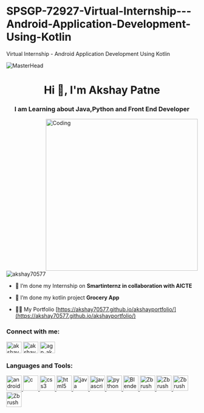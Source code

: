 # SPSGP-72927-Virtual-Internship---Android-Application-Development-Using-Kotlin
Virtual Internship - Android Application Development Using Kotlin

    
![MasterHead](https://1.bp.blogspot.com/-7A4WynwLsMw/XbBpCXG8fHI/AAAAAAAAMt4/uOa1bpLskYgrwGbllhSu2SDj_Mig8SXJQCLcBGAsYHQ/s1600/2000_600px.gif)
<h1 align="center">Hi 👋, I'm Akshay Patne</h1>
<h3 align="center">I am Learning about Java,Python and Front End Developer</h3>
<img align="right" alt="Coding" width="400" src="https://cdn.dribbble.com/users/148731/screenshots/6662134/nowhiring-2019-dribbble.gif">

<p align="left"> <img src="https://komarev.com/ghpvc/?username=akshay70577&label=Profile%20views&color=0e75b6&style=flat" alt="akshay70577" /> </p>

- 🔭 I’m done my Internship on **Smartinternz in collaboration with AICTE**

- 👯 I’m done my kotlin project **Grocery App**

- 👨‍💻 My Portfolio [https://akshay70577.github.io/akshayportfolio/](https://akshay70577.github.io/akshayportfolio/)

<h3 align="left">Connect with me:</h3>
<p align="left">
<a href="https://linkedin.com/in/akshaypatne7/" target="blank"><img align="center" src="https://icons.getbootstrap.com/assets/icons/linkedin.svg" alt="akshaypatne7/" height="30" width="40" /></a>
<a href="https://fb.com/akshay.patne.330" target="blank"><img align="center" src="https://icons.getbootstrap.com/assets/icons/facebook.svg" alt="akshay.patne.330" height="30" width="40" /></a>
<a href="https://instagram.com/agp_akshay_70577/" target="blank"><img align="center" src="https://icons.getbootstrap.com/assets/icons/instagram.svg" alt="agp_akshay_70577/" height="30" width="40" /></a>
</p>

<h3 align="left">Languages and Tools:</h3>
<p align="left"> <a href="https://developer.android.com" target="_blank" rel="noreferrer"> <img src="https://img.icons8.com/fluency/452/android-os.png" alt="android" width="40" height="40"/> </a> <a href="https://www.cprogramming.com/" target="_blank" rel="noreferrer"> <img src="https://img.icons8.com/color/452/c-plus-plus-logo.png" alt="c" width="40" height="40"/> </a>  <a href="https://www.w3schools.com/css/" target="_blank" rel="noreferrer"> <img src="https://img.icons8.com/color/452/css3.png" alt="css3" width="40" height="40"/> </a>  <a href="https://www.w3.org/html/" target="_blank" rel="noreferrer"> <img src="https://img.icons8.com/color/452/html-5--v1.png" alt="html5" width="40" height="40"/> </a> <a href="https://www.java.com" target="_blank" rel="noreferrer"> <img src="https://img.icons8.com/color/452/java-coffee-cup-logo--v1.png" alt="java" width="40" height="40"/> </a> <a href="https://developer.mozilla.org/en-US/docs/Web/JavaScript" target="_blank" rel="noreferrer"> <img src="https://img.icons8.com/color/452/javascript--v1.png" alt="javascript" width="40" height="40"/> </a> <a href="https://www.python.org" target="_blank" rel="noreferrer"> <img src="https://img.icons8.com/color/452/python--v1.png" alt="python" width="40" height="40"/> </a> <a href="https://www.blender.org/" target="_blank" rel="noreferrer"> <img src="https://img.icons8.com/color/452/blender-3d.png" alt="Blender" width="40" height="40"/> </a> <a href="https://pixologic.com/" target="_blank" rel="noreferrer"> <img src="https://img.icons8.com/plasticine/452/zbrush.png" alt="Zbrush" width="40" height="40"/> </a>  <a href="https://www.reallusion.com/character-creator/cc-avatar.html" target="_blank" rel="noreferrer"> <img src="https://downloadly.net/wp-content/uploads/2020/03/Reallusion-Character-Creator.png" alt="Zbrush" width="40" height="40"/> </a> <a href="https://www.substance3d.com/" target="_blank" rel="noreferrer"> <img src="https://cdn.worldvectorlogo.com/logos/substance-painter.svg" alt="Zbrush" width="40" height="40"/> </a>  <a href="https://www.marvelousdesigner.com/" target="_blank" rel="noreferrer"> <img src="https://taiwebs.com/upload/icons/marvelous-designer100-100.jpg" alt="Zbrush" width="40" height="40"/> </a></p>
